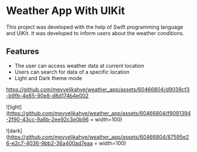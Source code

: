# Weather App With UIKit

This project was developed with the help of Swift programming language and UIKit. It was developed to inform users about the weather conditions.


## Features

- The user can access weather data at current location
- Users can search for data of a specific location
- Light and Dark theme mode


https://github.com/meyvelikahve/weather_app/assets/60466804/d9039cf3-b9fb-4e85-90e8-d8d174b4e002

![light](https://github.com/meyvelikahve/weather_app/assets/60466804/f9091394-2f90-43cc-9a6b-2ee92c3e0b96 = width=100)


![dark](https://github.com/meyvelikahve/weather_app/assets/60466804/87595e26-e2c7-4036-9bb2-36a400ad7eaa = width=100)
